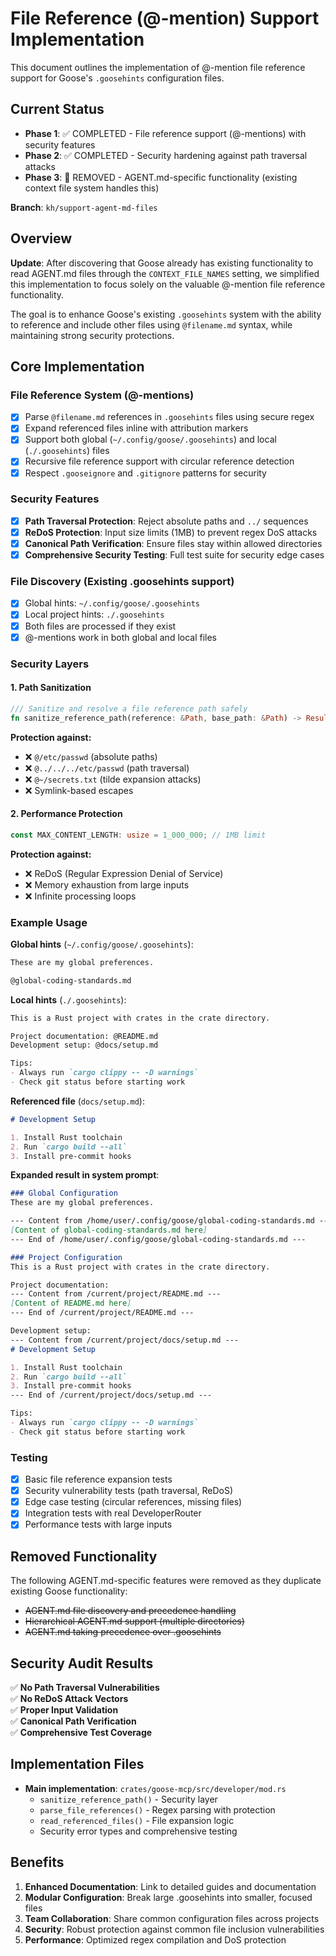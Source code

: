 # File Reference (@-mention) Support Implementation

This document outlines the implementation of @-mention file reference support for Goose's `.goosehints` configuration files.

## Current Status

- **Phase 1**: ✅ COMPLETED - File reference support (@-mentions) with security features
- **Phase 2**: ✅ COMPLETED - Security hardening against path traversal attacks
- **Phase 3**: 🔲 REMOVED - AGENT.md-specific functionality (existing context file system handles this)

**Branch**: `kh/support-agent-md-files`

## Overview

**Update**: After discovering that Goose already has existing functionality to read AGENT.md files through the `CONTEXT_FILE_NAMES` setting, we simplified this implementation to focus solely on the valuable @-mention file reference functionality.

The goal is to enhance Goose's existing `.goosehints` system with the ability to reference and include other files using `@filename.md` syntax, while maintaining strong security protections.

## Core Implementation

### File Reference System (@-mentions)
- [x] Parse `@filename.md` references in `.goosehints` files using secure regex
- [x] Expand referenced files inline with attribution markers
- [x] Support both global (`~/.config/goose/.goosehints`) and local (`./.goosehints`) files
- [x] Recursive file reference support with circular reference detection
- [x] Respect `.gooseignore` and `.gitignore` patterns for security

### Security Features
- [x] **Path Traversal Protection**: Reject absolute paths and `../` sequences
- [x] **ReDoS Protection**: Input size limits (1MB) to prevent regex DoS attacks
- [x] **Canonical Path Verification**: Ensure files stay within allowed directories
- [x] **Comprehensive Security Testing**: Full test suite for security edge cases

### File Discovery (Existing .goosehints support)
- [x] Global hints: `~/.config/goose/.goosehints`
- [x] Local project hints: `./.goosehints` 
- [x] Both files are processed if they exist
- [x] @-mentions work in both global and local files

### Security Layers

#### 1. Path Sanitization
```rust
/// Sanitize and resolve a file reference path safely
fn sanitize_reference_path(reference: &Path, base_path: &Path) -> Result<PathBuf, FileReferenceError>
```

**Protection against:**
- ❌ `@/etc/passwd` (absolute paths)
- ❌ `@../../../etc/passwd` (path traversal)
- ❌ `@~/secrets.txt` (tilde expansion attacks)
- ❌ Symlink-based escapes

#### 2. Performance Protection
```rust
const MAX_CONTENT_LENGTH: usize = 1_000_000; // 1MB limit
```

**Protection against:**
- ❌ ReDoS (Regular Expression Denial of Service)
- ❌ Memory exhaustion from large inputs
- ❌ Infinite processing loops

### Example Usage

**Global hints** (`~/.config/goose/.goosehints`):
```markdown
These are my global preferences.

@global-coding-standards.md
```

**Local hints** (`./.goosehints`):
```markdown
This is a Rust project with crates in the crate directory.

Project documentation: @README.md
Development setup: @docs/setup.md

Tips:
- Always run `cargo clippy -- -D warnings`
- Check git status before starting work
```

**Referenced file** (`docs/setup.md`):
```markdown
# Development Setup

1. Install Rust toolchain
2. Run `cargo build --all`
3. Install pre-commit hooks
```

**Expanded result in system prompt**:
```markdown
### Global Configuration
These are my global preferences.

--- Content from /home/user/.config/goose/global-coding-standards.md ---
[Content of global-coding-standards.md here]
--- End of /home/user/.config/goose/global-coding-standards.md ---

### Project Configuration
This is a Rust project with crates in the crate directory.

Project documentation: 
--- Content from /current/project/README.md ---
[Content of README.md here]  
--- End of /current/project/README.md ---

Development setup:
--- Content from /current/project/docs/setup.md ---
# Development Setup

1. Install Rust toolchain
2. Run `cargo build --all`
3. Install pre-commit hooks
--- End of /current/project/docs/setup.md ---

Tips:
- Always run `cargo clippy -- -D warnings`
- Check git status before starting work
```

### Testing

- [x] Basic file reference expansion tests
- [x] Security vulnerability tests (path traversal, ReDoS)
- [x] Edge case testing (circular references, missing files)
- [x] Integration tests with real DeveloperRouter
- [x] Performance tests with large inputs

## Removed Functionality

The following AGENT.md-specific features were removed as they duplicate existing Goose functionality:

- ~~AGENT.md file discovery and precedence handling~~
- ~~Hierarchical AGENT.md support (multiple directories)~~
- ~~AGENT.md taking precedence over .goosehints~~

## Security Audit Results

✅ **No Path Traversal Vulnerabilities**  
✅ **No ReDoS Attack Vectors**  
✅ **Proper Input Validation**  
✅ **Canonical Path Verification**  
✅ **Comprehensive Test Coverage**

## Implementation Files

- **Main implementation**: `crates/goose-mcp/src/developer/mod.rs`
  - `sanitize_reference_path()` - Security layer
  - `parse_file_references()` - Regex parsing with protection
  - `read_referenced_files()` - File expansion logic
  - Security error types and comprehensive testing

## Benefits

1. **Enhanced Documentation**: Link to detailed guides and documentation
2. **Modular Configuration**: Break large .goosehints into smaller, focused files
3. **Team Collaboration**: Share common configuration files across projects
4. **Security**: Robust protection against common file inclusion vulnerabilities
5. **Performance**: Optimized regex compilation and DoS protection
